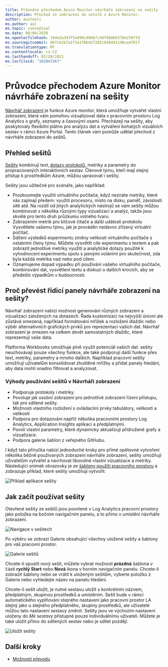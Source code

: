 ```yaml
---
title: Průvodce přechodem Azure Monitor návrháře zobrazení na sešity
description: Přechod ze zobrazení do sešitů v Azure Monitor.
author: austonli
ms.author: aul
ms.topic: conceptual
ms.date: 08/04/2020
ms.openlocfilehash: 19de2a3d3f5a998c09db7c4df689b0378e2597fd
ms.sourcegitcommit: 867cb1b7a1f3a1f0b427282c648d411d0ca4f81f
ms.translationtype: MT
ms.contentlocale: cs-CZ
ms.lasthandoff: 03/20/2021
ms.locfileid: "102043367"
---
```

# <a name="azure-monitor-view-designer-to-workbooks-transition-guide"></a>Průvodce přechodem Azure Monitor návrháře zobrazení na sešity
[Návrhář zobrazení](view-designer.md) je funkce Azure monitor, která umožňuje vytvářet vlastní zobrazení, která vám pomohou vizualizovat data v pracovním prostoru Log Analytics s grafy, seznamy a časovými osami. Přecházejí na sešity, aby poskytovaly flexibilní plátno pro analýzu dat a vytváření bohatých vizuálních sestav v rámci Azure Portal. Tento článek vám pomůže udělat přechod z návrháře zobrazení do sešitů. 


## <a name="workbooks-overview"></a>Přehled sešitů
[Sešity](../vm/vminsights-workbooks.md) kombinují text, [dotazy protokolů](/azure/data-explorer/kusto/query/), metriky a parametry do propracovaných interaktivních sestav. Členové týmu, kteří mají stejný přístup k prostředkům Azure, můžou upravovat i sešity.

Sešity jsou užitečné pro scénáře, jako například:

-   Prozkoumejte využití virtuálního počítače, když neznáte metriky, které vás zajímají předem: využití procesoru, místo na disku, paměť, závislosti sítě atd. Na rozdíl od jiných analytických nástrojů se vám sešity můžou kombinovat s několika různými typy vizualizací a analýz, takže jsou skvělé pro tento druh průzkumu volného tvaru.
-   Zobrazením metrik pro klíčové čítače a další události protokolu Vysvětlete vašemu týmu, jak je prováděn nedávno zřízený virtuální počítač.
-   Sdílení výsledků experimentu změny velikosti virtuálního počítače s ostatními členy týmu. Můžete vysvětlit cíle experimentu s textem a pak zobrazit jednotlivé metriky využití a analytické dotazy použité k vyhodnocení experimentu spolu s jasnými voláními pro skutečnost, zda byla každá metrika nad nebo pod cílem.
-   Oznamujeme dopad výpadku při používání vašeho virtuálního počítače, kombinování dat, vysvětlení textu a diskuzi o dalších krocích, aby se předešlo výpadkům v budoucnosti.


## <a name="why-convert-view-designer-dashboards-to-workbooks"></a>Proč převést řídicí panely návrháře zobrazení na sešity?

Návrhář zobrazení nabízí možnost generování různých zobrazení a vizualizací založených na dotazech. Řada kustomizací na nejvyšší úrovni ale zůstává omezená, například formátování mřížek a rozložení dlaždic nebo výběr alternativních grafických prvků pro reprezentaci vašich dat. Návrhář zobrazení je omezen na celkem devět samostatných dlaždic, které reprezentují vaše data.

Platforma Workbooks umožňuje plně využít potenciál vašich dat. sešity neuchovávají pouze všechny funkce, ale také podporují další funkce přes text, metriky, parametry a mnoho dalších. Například pracovní sešity umožňují uživatelům konsolidovat zhuštěné mřížky a přidat panely hledání, aby data mohli snadno filtrovat a analyzovat. 

### <a name="advantages-of-using-workbooks-over-view-designer"></a>Výhody používání sešitů v Návrháři zobrazení

* Podporuje protokoly i metriky.
* Povoluje jak osobní zobrazení pro jednotlivé zobrazení řízení přístupu, tak pro sdílené sešity.
* Možnosti vlastního rozložení s ovládacími prvky tabulátory, velikosti a velikosti
* Podpora pro dotazování napříč několika pracovními prostory Log Analytics, Application Insights aplikací a předplatnými.
* Povolí vlastní parametry, které dynamicky aktualizují přidružené grafy a vizualizace.
* Podpora galerie šablon z veřejného GitHubu.

I když tato příručka nabízí jednoduché kroky pro přímé opětovné vytvoření několika běžně používaných zobrazení návrháře zobrazení, sešity umožňují uživatelům vytvářet a navrhovat libovolné vlastní vizualizace a metriky. Následující snímek obrazovky je ze [šablony použití pracovního prostoru](https://go.microsoft.com/fwlink/?linkid=874159&resourceId=Azure%20Monitor&featureName=Workbooks&itemId=community-Workbooks%2FAzure%20Monitor%20-%20Workspaces%2FWorkspace%20Usage&workbookTemplateName=Workspace%20Usage&func=NavigateToPortalFeature&type=workbook) a zobrazuje příklad, které sešity umožňují vytvořit:


![Příklad aplikace sešity](media/view-designer-conversion-overview/workbook-template-example.jpg)


## <a name="how-to-start-using-workbooks"></a>Jak začít používat sešity
Otevřené sešity ze sešitů jsou povolené v Log Analytics pracovní prostory jako položka na bočním navigačním panelu, a to přímo v umístění návrháře zobrazení.

![Navigace v sešitech](media/view-designer-conversion-overview/workbooks-nav.png)

Po výběru se zobrazí Galerie obsahující všechny uložené sešity a šablony pro váš pracovní prostor.

![Galerie sešitů](media/view-designer-conversion-overview/workbooks-gallery.png)

Chcete-li spustit nový sešit, můžete vybrat možnost **prázdná** šablona v části **rychlý Start** nebo **Nová** ikona v horním navigačním panelu. Chcete-li zobrazit šablony nebo se vrátit k uloženým sešitům, vyberte položku z Galerie nebo vyhledejte název na panelu hledání.

Chcete-li sešit uložit, je nutné sestavu uložit s konkrétním názvem, předplatným, skupinou prostředků a umístěním.
Sešit bude v rámci automatického vyplňování stejného nastavení jako pracovní prostor LA stejný jako u stejného předplatného, skupiny prostředků, ale uživatelé můžou tato nastavení sestavy změnit. Sešity jsou ve výchozím nastavení uloženy do *Mé sestavy* přístupné pouze individuálnímu uživateli. Můžete je také uložit přímo do sdílených sestav nebo je sdílet později.

![Uložit sešity](media/view-designer-conversion-overview/workbooks-save.png)

## <a name="next-steps"></a>Další kroky

- [Možnosti převodu](view-designer-conversion-options.md)